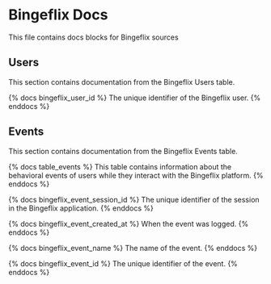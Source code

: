 # Bingeflix Docs
This file contains docs blocks for Bingeflix sources

## Users
This section contains documentation from the Bingeflix Users table.

{% docs bingeflix_user_id %}
The unique identifier of the Bingeflix user.
{% enddocs %}

## Events
This section contains documentation from the Bingeflix Events table.

{% docs table_events %}
This table contains information about the behavioral events of users while they interact with the Bingeflix platform.
{% enddocs %}

{% docs bingeflix_event_session_id %}
The unique identifier of the session in the Bingeflix application.
{% enddocs %}

{% docs bingeflix_event_created_at %}
When the event was logged.
{% enddocs %}

{% docs bingeflix_event_name %}
The name of the event.
{% enddocs %}

{% docs bingeflix_event_id %}
The unique identifier of the event.
{% enddocs %}

